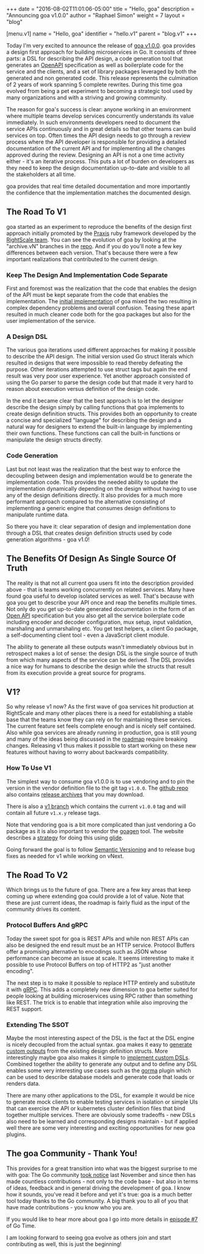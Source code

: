 +++
date = "2016-08-02T11:01:06-05:00"
title = "Hello, goa"
description = "Announcing goa v1.0.0"
author = "Raphael Simon"
weight = 7
layout = "blog"

[menu.v1]
name = "Hello, goa"
identifier = "hello.v1"
parent = "blog.v1"
+++

Today I'm very excited to announce the release of [goa
v1.0.0](https://github.com/goadesign/goa/releases/tag/v1.0.0). goa provides a design first approach
for building microservices in Go. It consists of three parts: a DSL for describing the API design, a
code generation tool that generates an [OpenAPI](https://openapis.org) specification as well as
boilerplate code for the service and the clients, and a set of library packages leveraged by both
the generated and non generated code. This release represents the culmination of 2 years of work
spanning 5 complete rewrites. During this time goa evolved from being a pet experiment to becoming a
strategic tool used by many organizations and with a striving and growing community.

The reason for goa's success is clear: anyone working in an environment where multiple teams develop
services concurrently understands its value immediately. In such environments developers need to
document the service APIs continuously and in great details so that other teams can build services
on top. Often times the API design needs to go through a review process where the API developer is
responsible for providing a detailed documentation of the current API and for implementing all the
changes approved during the review.  Designing an API is not a one time activity either - it's an
iterative process. This puts a lot of burden on developers as they need to keep the design
documentation up-to-date and visible to all the stakeholders at all time.

goa provides that real time detailed documentation and more importantly the confidence that the
implementation matches the documented design.

## The Road To V1

goa started as an experiment to reproduce the benefits of the design first approach initially
promoted by the [Praxis](http://praxis-framework.io/) ruby framework developed by the [RightScale
team](http://eng.rightscale.com/).  You can see the evolution of goa by looking at the "archive.vN"
branches in the [repo](https://github.com/goadesign/goa). And if you do you'll note a few key
differences between each version. That's because there were a few important realizations that
contributed to the current design.

### Keep The Design And Implementation Code Separate

First and foremost was the realization that the code that enables the design of the API must be kept
separate from the code that enables the implementation. The
[initial implementation](https://github.com/goadesign/goa/tree/archive.v1) of goa mixed the two
resulting in complex dependency problems and overall confusion. Teasing these apart resulted in
much cleaner code both for the goa packages but also for the user implementation of the service.

### A Design DSL

The various goa iterations used different approaches for making it possible to describe the API
design.  The initial version used Go struct literals which resulted in designs that were impossible
to read thereby defeating the purpose. Other iterations attempted to use struct tags but again the
end result was very poor user experience. Yet another approach consisted of using the Go parser to
parse the design code but that made it very hard to reason about execution versus definition of the
design code.

In the end it became clear that the best approach is to let the designer describe the design simply
by calling functions that goa implements to create design definition structs. This provides both an
opportunity to create a concise and specialized "language" for describing the design and a natural
way for designers to extend the built-in language by implementing their own functions. These
functions can call the built-in functions or manipulate the design structs directly.

### Code Generation

Last but not least was the realization that the best way to enforce the decoupling between design
and implementation would be to generate the implementation code. This provides the needed ability to
update the implementation dynamically depending on the design without having to use any of the
design definitions directly. It also provides for a much more performant approach compared to the
alternative consisting of implementing a generic engine that consumes design definitions to
manipulate runtime data.

So there you have it: clear separation of design and implementation done through a DSL that creates
design definition structs used by code generation algorithms - goa v1.0!

## The Benefits Of Design As Single Source Of Truth

The reality is that not all current goa users fit into the description provided above - that is
teams working concurrently on related services. Many have found goa useful to develop isolated
services as well.  That's because with goa you get to describe your API once and reap the benefits
multiple times. Not only do you get up-to-date generated documentation in the form of an [Open
API](https://openapis.org/) specification but you also get all the service boilerplate code
including encoder and decoder configuration, mux setup, input validation, marshaling and
unmarshaling etc. You get test helpers, a client Go package, a self-documenting client tool - even a
JavaScript client module.

The ability to generate all these outputs wasn't immediately obvious but in retrospect makes a lot
of sense: the design DSL is the single source of truth from which many aspects of the service can be
derived. The DSL provides a nice way for humans to describe the design while the structs that result
from its execution provide a great source for programs.

## V1?

So why release v1 now? As the first wave of goa services hit production at RightScale and many other
places there is a need for establishing a stable base that the teams know they can rely on for
maintaining these services. The current feature set feels complete enough and is nicely self
contained. Also while goa services are already running in production, goa is still young and many of
the ideas being discussed in the [roadmap](https://github.com/goadesign/goa/blob/master/roadmap.md)
require breaking changes. Releasing v1 thus makes it possible to start working on these new features
without having to worry about backwards compatibility.

### How To Use V1

The simplest way to consume goa v1.0.0 is to use vendoring and to pin the version in the vendor
definition file to the git tag `v1.0.0`. The [github repo](https://github.com/goadesign/goa) also
contains [release archives](https://github.com/goadesign/goa/releases) that you may download.

There is also a [v1 branch](https://github.com/goadesign/goa/tree/v1) which contains the current
`v1.0.0` tag and will contain all future `v1.x.y` release tags.

Note that vendoring goa is a bit more complicated than just vendoring a Go package as it is also
important to vendor the [goagen](http://goa.design/implement/goagen/) tool. The website describes a
[strategy](http://goa.design/design/vendoring/) for doing this using
[glide](https://github.com/Masterminds/glide).

Going forward the goal is to follow [Semantic Versioning](http://semver.org/) and to release bug
fixes as needed for v1 while working on vNext.

## The Road To V2

Which brings us to the future of goa. There are a few key areas that keep coming up where extending
goa could provide a lot of value. Note that these are just current ideas, the roadmap is fairly
fluid as the input of the community drives its content.

### Protocol Buffers And gRPC

Today the sweet spot for goa is REST APIs and while non REST APIs can also be designed the end
result must be an HTTP service. Protocol Buffers offer a promising alternative to encodings
such as JSON whose performance can become an issue at scale. It seems interesting to make it
possible to use Protocol Buffers on top of HTTP2 as "just another encoding".

The next step is to make it possible to replace HTTP entirely and substitute it with
[gRPC](https://www.grpc.io). This adds a completely new dimension to goa better suited for people
looking at building microservices using RPC rather than something like REST. The trick is to enable
that integration while also improving the REST support.

### Extending The SSOT

Maybe the most interesting aspect of the DSL is the fact at the DSL engine is nicely decoupled from
the actual syntax. goa makes it easy to [generate custom
outputs](http://goa.design/extend/generators/) from the existing design definition structs. More
interestingly maybe goa also makes it simple to [implement custom
DSLs](http://goa.design/extend/dsls/). Combined together the ability to generate any output and to
define any DSL enables some very interesting use cases such as the
[gorma](http://goa.design/extend/gorma/) plugin which can be used to describe database models and
generate code that loads or renders data.

There are many other applications to the DSL, for example it would be nice to generate mock clients
to enable testing services in isolation or simple UIs that can exercise the API or kubernetes
cluster definition files that bind together multiple services. There are obviously some tradeoffs -
new DSLs also need to be learned and corresponding designs maintain - but if applied well there are
some very interesting and exciting opportunities for new goa plugins.

## The goa Community - Thank You!

This provides for a great transition into what was the biggest surprise to me with goa: The Go
community [took notice](https://twitter.com/bketelsen/status/666786731807662081) last November and
since then has made countless contributions - not only to the code base - but also in terms of
ideas, feedback and in general driving the development of goa. I know how it sounds, you've read it
before and yet it's true: goa is a much better tool today thanks to the Go community. A big thank
you to all of you that have made contributions - you know who you are.

If you would like to hear more about goa I go into more details in
[episode #7](https://changelog.com/gotime-7/) of Go Time.

I am looking forward to seeing goa evolve as others join and start contributing as well, this is
just the beginning!
